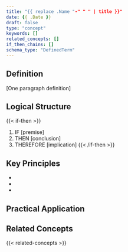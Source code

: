 ```yaml
---
title: "{{ replace .Name "-" " " | title }}"
date: {{ .Date }}
draft: false
type: "concept"
keywords: []
related_concepts: []
if_then_chains: []
schema_type: "DefinedTerm"
---
```


## Definition
[One paragraph definition]

## Logical Structure
{{< if-then >}}
1. IF [premise]
2. THEN [conclusion]
3. THEREFORE [implication]
{{< /if-then >}}

## Key Principles
- 
- 
- 

## Practical Application

## Related Concepts
{{< related-concepts >}}